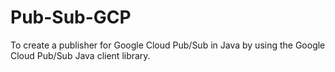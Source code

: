 # Pub-Sub-GCP
To create a publisher for Google Cloud Pub/Sub in Java by using the Google Cloud Pub/Sub Java client library.
